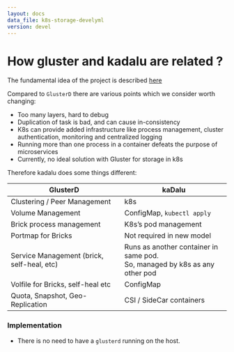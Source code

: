 ```yaml
---
layout: docs
data_file: k8s-storage-develyml
version: devel
---
```

# How gluster and kadalu are related ?

The fundamental idea of the project is described [here](./rethinking-gluster-management-using-k8s.pdf)

Compared to `GlusterD` there are various points which we consider worth changing:

- Too many layers, hard to debug
- Duplication of task is bad, and can cause in-consistency
- K8s can provide added infrastructure like process management, cluster authentication, monitoring and centralized logging
- Running more than one process in a container defeats the purpose of microservices
- Currently, no ideal solution with Gluster for storage in k8s

Therefore kadalu does some things different:

|GlusterD|kaDalu|
|--------|------|
|Clustering / Peer Management|k8s|
|Volume Management|ConfigMap, `kubectl apply`|
|Brick process management|K8s’s pod management|
|Portmap for Bricks|Not required in new model|
|Service Management (brick, self-heal, etc)|Runs as another container in same pod.<br>So, managed by k8s as any other pod|
|Volfile for Bricks, self-heal etc|ConfigMap|
|Quota, Snapshot, Geo-Replication|CSI / SideCar containers|


### Implementation

* There is no need to have a `glusterd` running on the host.
